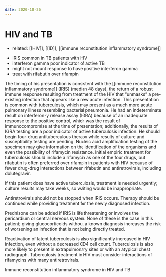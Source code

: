 ```yaml
---
date: 2020-10-26
---
```


# HIV and TB

- related: [[HIV]], [[ID]], [[immune reconstitution inflammatory syndrome]]

<!-- positive TB pts in HIV management, watch out for, dx, rx -->

- IRIS common in TB patients with HIV
- interferon gamma poor indicator of active TB
- might not mount response to have positive interferon gamma
- treat with rifabutin over rifampin

The timing of his presentation is consistent with the [[immune reconstitution inflammatory syndrome]] (IRIS) (median 48 days), the return of a robust immune response resulting from treatment of the HIV that “unmasks” a pre-existing infection that appears like a new acute infection. This presentation is common with tuberculosis, which may present as a much more acute pulmonary illness resembling bacterial pneumonia. He had an indeterminate result on interferon-γ release assay (IGRA) because of an inadequate response to the positive control, which was the result of immunocompromise at the time of presentation; additionally, the results of IGRA testing are a poor indicator of active tuberculosis infection. He should begin four-drug antituberculous therapy while results of culture and susceptibility testing are pending. Nucleic acid amplification testing of the specimen may give information on the identification of the organisms and even the possibility of rifamycin resistance. Initial empiric treatment for tuberculosis should include a rifamycin as one of the four drugs, but rifabutin is often preferred over rifampin in patients with HIV because of fewer drug-drug interactions between rifabutin and antiretrovirals, including dolutegravir.

If this patient does have active tuberculosis, treatment is needed urgently; culture results may take weeks, so waiting would be inappropriate.

Antiretrovirals should not be stopped when IRIS occurs. Therapy should be continued while providing treatment for the newly diagnosed infection.

Prednisone can be added if IRIS is life threatening or involves the pericardium or central nervous system. None of these is the case in this patient; giving glucocorticoids without a known diagnosis increases the risk of worsening an infection that is not being directly treated.

Reactivation of latent tuberculosis is also significantly increased in HIV infection, even without a decreased CD4 cell count. Tuberculosis is also more likely to present in extrapulmonary sites or with an atypical chest radiograph. Tuberculosis treatment in HIV must consider interactions of rifamycins with many antiretrovirals.

<!-- A 25-year-old man is evaluated in the emergency department for fever, productive cough, dyspnea, and pleuritic chest pain that began several days ago. He reports no other symptoms. Intravenous ceftriaxone and oral azithromycin are initiated, and he is hospitalized. Medical history is significant for a recent diagnosis of HIV infection, for which he began antiretroviral therapy 1 month ago. Other medications are lamivudine, abacavir, and dolutegravir.

On physical examination, temperature is 39.2 °C (102.6 °F), blood pressure is 136/84 mm Hg, pulse rate is 110/min, and respiration rate is 20/min. Oxygen saturation is 90% breathing ambient air. Cardiac examination is normal, and the lungs are clear bilaterally.

Laboratory studies at the time of HIV diagnosis showed a viral load of 95,420 copies/mL and CD4 cell count of 256/µL. The interferon-γ release assay for tuberculosis was indeterminate because of inadequate response to the positive control. One week ago, HIV viral load was 1077 copies/mL and CD4 cell count was 313/µL.

A chest radiograph shows an infiltrate in the right middle lobe and bilateral hilar enlargement.

Sputum acid-fast bacilli smear shows acid-fast bacilli; culture results are pending  -->

Immune reconstitution inflammatory syndrome in HIV and TB
